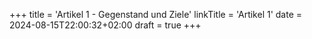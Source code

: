 +++
title = 'Artikel 1 - Gegenstand und Ziele'
linkTitle = 'Artikel 1'
date = 2024-08-15T22:00:32+02:00
draft = true
+++
